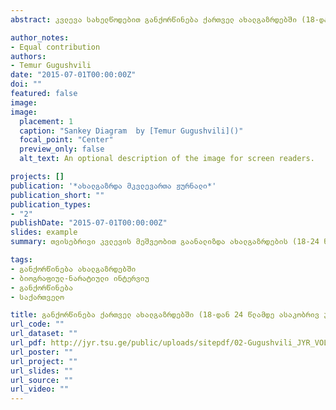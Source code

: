 ```yaml
---
abstract: კვლევა სახელწოდებით განქორწინება ქართველ ახალგაზრდებში (18-დან 24 წლამდე ასაკობრივ ჯგუფში) განხორციელდა თვისებრივი მეთოდის, კერძოდ, ბიოგრაფიულ-ნარატიული ინტერვიუს გამოყენებით 2013-2014 წლებში. კვლევის მიზანს წარმოადგენდა ახალგაზრდებში განქორწინების განმაპირობებელი ფაქტორების იდენტიფიცირება. კვლევითი პროექტის ფარგლებში მიზნის მისაღწევად გამოყენებულია როგორც თვისებრივი კვლევა, ასევე მეორეული მონაცემების ანალიზი. კვლევაში მეორეული მონაცემებისთვის გამოყენებულია საქართველოს სტატისტიკის ეროვნული სამსახურის მონაცემთა ბაზები, მათ შორის 2002 წლის მოსახლეობის საყოველთაო აღწერის შედეგები. იმის დასადგენად, რა დამოკიდებულება აქვს მოსახლეობას განქორწინებისადმი, გამოვიყენე საქართველოს ბარომეტრის 2013 წლის შედეგები სამხრეთი კავკასიის მასშტაბით (სომხეთი, საქართველო, აზერბაიჯანი). მონაცემების გაანალიზების შედეგად შესაძლებელი გახდა პრობლემის მასშტაბურობისა და საზოგადოების პერსპექტივის ჩვენება. სტატიაში განხილულია განქორწინება კანონიკური სამართლის მიხედვით და განქორწინების ისტორიული განვითარების პროცესი საქართველოში. აღნიშნული წყაროების განხილვის მიზანია განქორწინებაზე ისტორიული და რელიგიური გავლენების ჩვენება. თვისებრივი კვლევის მეშვეობით გაანალიზდა ახალგაზრდების (18-24 წელი) განქორწინების ჰიპოთეტური ფაქტორები - წყვილის ქორწინებამდელი და შემდგომი სოციალურ-ეკონომიკური მდგომარეობა, პირველადი და ოჯახური გარემო, ახალგაზრდების ოჯახური თანაცხოვრებისთვის მზაობა, განათლება და კარიერა. შეფასდა თითოეული მათგანის რეალური როლის მნიშვნელობა საკვლევ საკითხთან მიმართებით

author_notes:
- Equal contribution
authors:
- Temur Gugushvili
date: "2015-07-01T00:00:00Z"
doi: ""
featured: false
image: 
image:
  placement: 1
  caption: "Sankey Diagram  by [Temur Gugushvili]()"
  focal_point: "Center"
  preview_only: false
  alt_text: An optional description of the image for screen readers.

projects: []
publication: '*ახალგაზრდა მკვლევართა ჟურნალი*'
publication_short: ""
publication_types:
- "2"
publishDate: "2015-07-01T00:00:00Z"
slides: example
summary: თვისებრივი კვლევის მეშვეობით გაანალიზდა ახალგაზრდების (18-24 წელი) განქორწინების ჰიპოთეტური ფაქტორები - წყვილის ქორწინებამდელი და შემდგომი სოციალურ-ეკონომიკური მდგომარეობა, პირველადი და ოჯახური გარემო, ახალგაზრდების ოჯახური თანაცხოვრებისთვის მზაობა, განათლება და კარიერა.

tags:
- განქორწინება ახალგაზრდებში
- ბიოგრაფიულ-ნარატიული ინტერვიუ
- განქორწინება
- საქართველო

title: განქორწინება ქართველ ახალგაზრდებში (18-დან 24 წლამდე ასაკობრივ ჯგუფში)
url_code: ""
url_dataset: ""
url_pdf: http://jyr.tsu.ge/public/uploads/sitepdf/02-Gugushvili_JYR_VOL01_JUL15.pdf
url_poster: ""
url_project: ""
url_slides: ""
url_source: ""
url_video: ""
---
```

